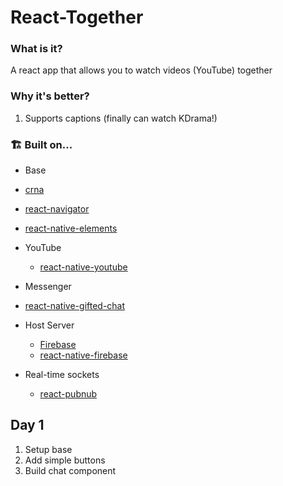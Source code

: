 # React-Together

### What is it?

A react app that allows you to watch videos (YouTube) together

### Why it's better?

1.  Supports captions (finally can watch KDrama!)

### 🏗 Built on...

- Base

- [crna](<https://github.com/react-community/create-react-native-app>)
- [react-navigator](<https://github.com/react-navigation/react-navigation>)
- [react-native-elements](<https://github.com/react-native-training/react-native-elements>)
- YouTube
  - [react-native-youtube](<https://github.com/inProgress-team/react-native-youtube>)
-  Messenger
- [react-native-gifted-chat](<https://github.com/FaridSafi/react-native-gifted-chat>)
- Host Server
  - [Firebase](https://firebase.google.com)
  - [react-native-firebase](<https://github.com/invertase/react-native-firebase>)
- Real-time sockets
  - [react-pubnub](<https://github.com/pubnub/react>)

## Day 1

1.  Setup base
2.  Add simple buttons
3.  Build chat component
